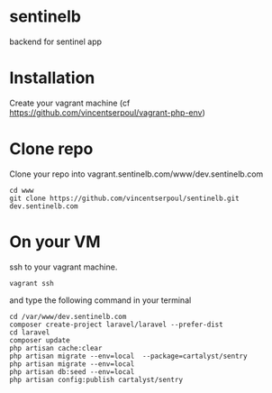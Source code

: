 sentinelb
=========

backend for sentinel app

# Installation

Create your vagrant machine (cf https://github.com/vincentserpoul/vagrant-php-env)

# Clone repo

Clone your repo into vagrant.sentinelb.com/www/dev.sentinelb.com

    cd www
    git clone https://github.com/vincentserpoul/sentinelb.git dev.sentinelb.com

# On your VM

ssh to your vagrant machine.

    vagrant ssh

and type the following command in your terminal

    cd /var/www/dev.sentinelb.com
    composer create-project laravel/laravel --prefer-dist
    cd laravel
    composer update
    php artisan cache:clear
    php artisan migrate --env=local  --package=cartalyst/sentry
    php artisan migrate --env=local
    php artisan db:seed --env=local
    php artisan config:publish cartalyst/sentry